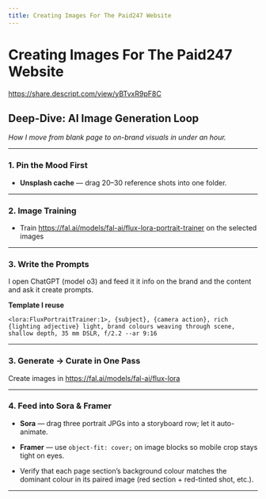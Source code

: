 ```yaml
---
title: Creating Images For The Paid247 Website
---
```


# Creating Images For The Paid247 Website

https://share.descript.com/view/yBTvxR9pF8C 


## Deep-Dive: AI Image Generation Loop

_How I move from blank page to on-brand visuals in under an hour._

---

### 1. Pin the Mood First

- **Unsplash cache** — drag 20–30 reference shots into one folder.

---

### 2. Image Training 

- Train https://fal.ai/models/fal-ai/flux-lora-portrait-trainer on the selected images 

---
### 3. Write the Prompts

I open ChatGPT (model o3) and feed it it info on the brand and the content and ask it create prompts. 

**Template I reuse**

```
<lora:FluxPortraitTrainer:1>, {subject}, {camera action}, rich {lighting adjective} light, brand colours weaving through scene, shallow depth, 35 mm DSLR, f/2.2 --ar 9:16
```


---

### 3. Generate → Curate in One Pass

Create images in https://fal.ai/models/fal-ai/flux-lora
        

---

### 4. Feed into Sora & Framer

- **Sora** — drag three portrait JPGs into a storyboard row; let it auto-animate.
    
- **Framer** — use `object-fit: cover;` on image blocks so mobile crop stays tight on eyes.
    
- Verify that each page section’s background colour matches the dominant colour in its paired image (red section + red-tinted shot, etc.).
    

---
